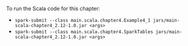 To run the Scala code for this chapter:

* `spark-submit --class main.scala.chapter4.Example4_1 jars/main-scala-chapter4_2.12-1.0.jar <args>`
* `spark-submit --class main.scala.chapter4.SparkTables jars/main-scala-chapter4_2.12-1.0.jar <args>`
